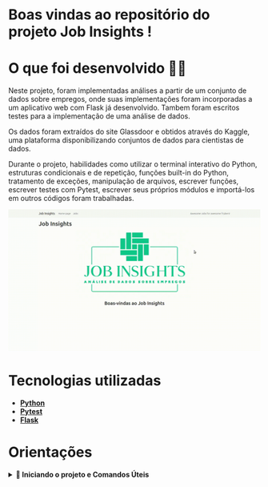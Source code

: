 # Boas vindas ao repositório do projeto Job Insights !
 # O que foi desenvolvido  👨‍💻 

  Neste projeto, foram implementadas análises a partir de um conjunto de dados sobre empregos, onde suas implementações foram incorporadas a um aplicativo web com Flask já desenvolvido. Tambem foram escritos testes para a implementação de uma análise de dados.

  Os dados foram extraídos do site Glassdoor e obtidos através do Kaggle, uma plataforma disponibilizando conjuntos de dados para cientistas de dados. 
  
  Durante o projeto, habilidades como utilizar o terminal interativo do Python, estruturas condicionais e de repetição, funções built-in do Python, tratamento de exceções, manipulação de arquivos, escrever funções, escrever testes com Pytest, escrever seus próprios módulos e importá-los em outros códigos foram trabalhadas.
 
![Apresentação](/job.gif)

# Tecnologias utilizadas <a name="tecnologias"></a>
- [**Python**](https://www.python.org/)
- [**Pytest**](https://docs.pytest.org/en/7.2.x/)
- [**Flask**](hhttps://flask.palletsprojects.com/en/2.2.x//)

# Orientações <a name="orientacoes"></a>

<details>
<summary><strong> 🔰 Iniciando o projeto e Comandos Úteis</strong></summary><br />

  1. Clone o repositório
  * `git clone git@github.com:luizfilipelgs/Job-Insights-Python.git`

  2. Entre na pasta do repositório que você acabou de clonar:
  * `cd Job-Insights-Python`

  3. Crie o ambiente virtual para o projeto

  - `python3 -m venv .venv && source .venv/bin/activate`
  
  4. Instale as dependências

  - `python3 -m pip install -r dev-requirements.txt`

  5. Inicialize a aplicação.
  * digite o comando `flask run` 
  * Acesse o site gerado pelo Flask em `http://localhost:5000`
  
</details>